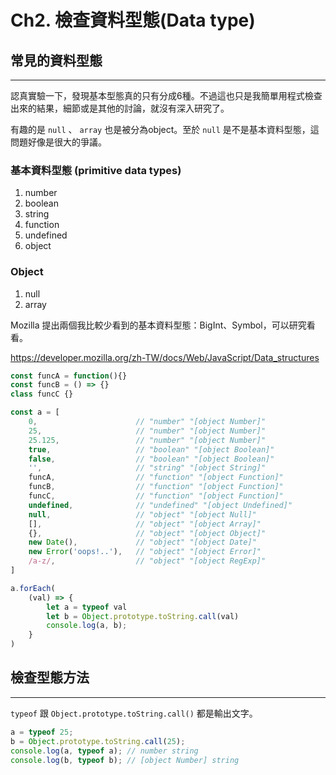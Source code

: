 # Ch2. 檢查資料型態(Data type)

## 常見的資料型態

---

認真實驗一下，發現基本型態真的只有分成6種。不過這也只是我簡單用程式檢查出來的結果，細節或是其他的討論，就沒有深入研究了。

有趣的是 `null` 、 `array` 也是被分為object。至於 `null` 是不是基本資料型態，這問題好像是很大的爭議。

### 基本資料型態 (primitive data types)

1. number
2. boolean
3. string
4. function
5. undefined
6. object

### Object

1. null
2. array

Mozilla 提出兩個我比較少看到的基本資料型態：BigInt、Symbol，可以研究看看。

<https://developer.mozilla.org/zh-TW/docs/Web/JavaScript/Data_structures>

```javascript
const funcA = function(){}
const funcB = () => {}
class funcC {}

const a = [
    0,                      // "number" "[object Number]"
    25,                     // "number" "[object Number]"
    25.125,                 // "number" "[object Number]"
    true,                   // "boolean" "[object Boolean]"
    false,                  // "boolean" "[object Boolean]"
    '',                     // "string" "[object String]"
    funcA,                  // "function" "[object Function]"
    funcB,                  // "function" "[object Function]"
    funcC,                  // "function" "[object Function]"
    undefined,              // "undefined" "[object Undefined]"
    null,                   // "object" "[object Null]"
    [],                     // "object" "[object Array]"
    {},                     // "object" "[object Object]"
    new Date(),             // "object" "[object Date]"
    new Error('oops!..'),   // "object" "[object Error]"
    /a-z/,                  // "object" "[object RegExp]"
]

a.forEach(
    (val) => {
        let a = typeof val
        let b = Object.prototype.toString.call(val)
        console.log(a, b);
    }
)
```

## 檢查型態方法

---

`typeof` 跟 `Object.prototype.toString.call()` 都是輸出文字。

```javascript
a = typeof 25;
b = Object.prototype.toString.call(25);
console.log(a, typeof a); // number string
console.log(b, typeof b); // [object Number] string
```
